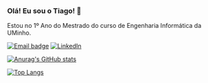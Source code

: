 ### Olá! Eu sou o Tiago! 👋

Estou no 1º Ano do Mestrado do curso de Engenharia Informática da UMinho.

[![Email badge](https://img.shields.io/badge/-Email-c71610?style=for-the-badge&logo=Gmail&logoColor=white)](mailto:ribeiro.tiago2001@gmail.com)
[![LinkedIn](https://img.shields.io/badge/LinkedIn-0077B5?style=for-the-badge&logo=linkedin&logoColor=white)](https://www.linkedin.com/in/tiago-ribeiro-265257270/)

[![Anurag's GitHub stats](https://github-readme-stats-sigma-five.vercel.app/api?username=tiagoribeiro2001&show_icons=true&theme=dark&count_private=true)](https://github.com/anuraghazra/github-readme-stats)

[![Top Langs](https://github-readme-stats-sigma-five.vercel.app/api/top-langs/?username=tiagoribeiro2001&layout=compact&theme=dark)](https://github.com/anuraghazra/github-readme-stats)
